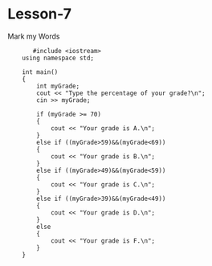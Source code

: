 # Lesson-7
Mark my  Words

           #include <iostream>
        using namespace std;

        int main()
        {
            int myGrade;
            cout << "Type the percentage of your grade?\n";
            cin >> myGrade;

            if (myGrade >= 70)
            {
                cout << "Your grade is A.\n";
            }
            else if ((myGrade>59)&&(myGrade<69))
            {
                cout << "Your grade is B.\n";
            }
            else if ((myGrade>49)&&(myGrade<59))
            {
                cout << "Your grade is C.\n";
            }
            else if ((myGrade>39)&&(myGrade<49))
            {
                cout << "Your grade is D.\n";
            }
            else
            {
                cout << "Your grade is F.\n";
            }
        }
